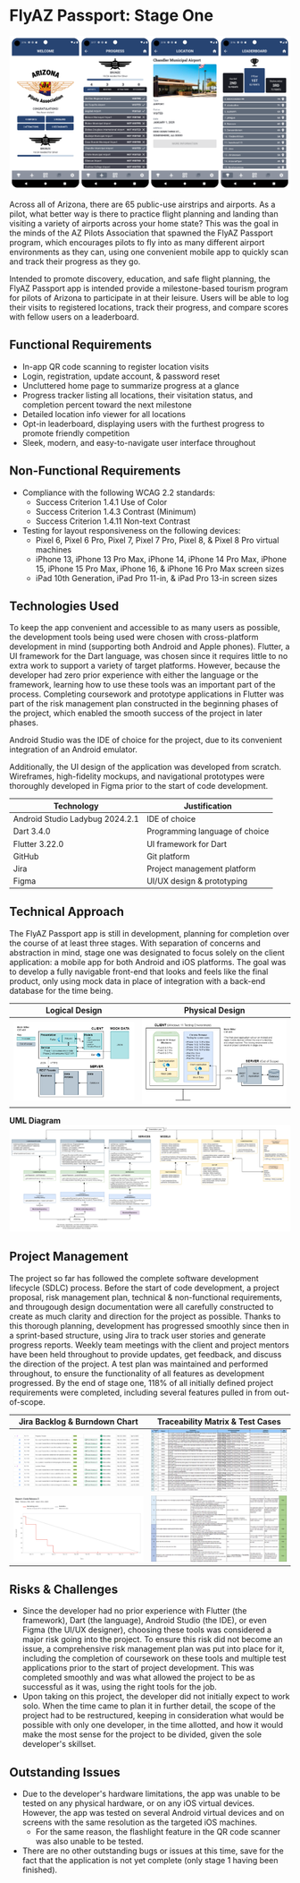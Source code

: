 # FlyAZ Passport: Stage One
![Several screenshots of the FlyAZ Passport app. In order, the home, progress, location, and leaderboard pages are shown.](/screenshots/all.png)

Across all of Arizona, there are 65 public-use airstrips and airports. As a pilot, what better way is there to practice flight planning and landing than visiting a variety of airports across your home state? This was the goal in the minds of the AZ Pilots Association that spawned the FlyAZ Passport program, which encourages pilots to fly into as many different airport environments as they can, using one convenient mobile app to quickly scan and track their progress as they go.

Intended to promote discovery, education, and safe flight planning, the FlyAZ Passport app is intended provide a milestone-based tourism program for pilots of Arizona to participate in at their leisure. Users will be able to log their visits to registered locations, track their progress, and compare scores with fellow users on a leaderboard.

## Functional Requirements
- In-app QR code scanning to register location visits
- Login, registration, update account, & password reset
- Uncluttered home page to summarize progress at a glance
- Progress tracker listing all locations, their visitation status, and completion percent toward the next milestone
- Detailed location info viewer for all locations
- Opt-in leaderboard, displaying users with the furthest progress to promote friendly competition
- Sleek, modern, and easy-to-navigate user interface throughout

## Non-Functional Requirements
- Compliance with the following WCAG 2.2 standards:
  - Success Criterion 1.4.1 Use of Color
  - Success Criterion 1.4.3 Contrast (Minimum)
  - Success Criterion 1.4.11 Non-text Contrast
- Testing for layout responsiveness on the following devices:
  - Pixel 6, Pixel 6 Pro, Pixel 7, Pixel 7 Pro, Pixel 8, & Pixel 8 Pro virtual machines
  - iPhone 13, iPhone 13 Pro Max, iPhone 14, iPhone 14 Pro Max, iPhone 15, iPhone 15 Pro Max, iPhone 16, & iPhone 16 Pro Max screen sizes
  - iPad 10th Generation, iPad Pro 11-in, & iPad Pro 13-in screen sizes

## Technologies Used
To keep the app convenient and accessible to as many users as possible, the development tools being used were chosen with cross-platform development in mind (supporting both Android and Apple phones). Flutter, a UI framework for the Dart language, was chosen since it requires little to no extra work to support a variety of target platforms. However, because the developer had zero prior experience with either the language or the framework, learning how to use these tools was an important part of the process. Completing coursework and prototype applications in Flutter was part of the risk management plan constructed in the beginning phases of the project, which enabled the smooth success of the project in later phases.

Android Studio was the IDE of choice for the project, due to its convenient integration of an Android emulator.

Additionally, the UI design of the application was developed from scratch. Wireframes, high-fidelity mockups, and navigational prototypes were thoroughly developed in Figma prior to the start of code development.

Technology | Justification
-|-
Android Studio Ladybug 2024.2.1 | IDE of choice
Dart 3.4.0 | Programming language of choice
Flutter 3.22.0 | UI framework for Dart
GitHub | Git platform
Jira | Project management platform
Figma | UI/UX design & prototyping

## Technical Approach
The FlyAZ Passport app is still in development, planning for completion over the course of at least three stages. With separation of concerns and abstraction in mind, stage one was designated to focus solely on the client application: a mobile app for both Android and iOS platforms. The goal was to develop a fully navigable front-end that looks and feels like the final product, only using mock data in place of integration with a back-end database for the time being.

Logical Design | Physical Design
:-:|:-:
![](/documents/LogicalDesign.png) | ![](/documents/PhysicalDesign.png)

**UML Diagram**
![](/documents/UMLDiagram.png)

## Project Management
The project so far has followed the complete software development lifecycle (SDLC) process. Before the start of code development, a project proposal, risk management plan, technical & non-functional requirements, and througough design documentation were all carefully constructed to create as much clarity and direction for the project as possible. Thanks to this thorough planning, development has progressed smoothly since then in a sprint-based structure, using Jira to track user stories and generate progress reports. Weekly team meetings with the client and project mentors have been held throughout to provide updates, get feedback, and discuss the direction of the project. A test plan was maintained and performed throughout, to ensure the functionality of all features as development progressed. By the end of stage one, 118% of all initially defined project requirements were completed, including several features pulled in from out-of-scope.

Jira Backlog & Burndown Chart | Traceability Matrix & Test Cases
:-:|:-:
![](/documents/JiraBacklog.png) | ![](/documents/TraceabilityMatrix.png)
![](/documents/JiraBurndownChart.png) | ![](/documents/TestCases.png)

## Risks & Challenges
- Since the developer had no prior experience with Flutter (the framework), Dart (the language), Android Studio (the IDE), or even Figma (the UI/UX designer), choosing these tools was considered a major risk going into the project. To ensure this risk did not become an issue, a comprehensive risk management plan was put into place for it, including the completion of coursework on these tools and multiple test applications prior to the start of project development. This was completed smoothly and was what allowed the project to be as successful as it was, using the right tools for the job.
- Upon taking on this project, the developer did not initially expect to work solo. When the time came to plan it in further detail, the scope of the project had to be restructured, keeping in consideration what would be possible with only one developer, in the time allotted, and how it would make the most sense for the project to be divided, given the sole developer's skillset.

## Outstanding Issues
- Due to the developer's hardware limitations, the app was unable to be tested on any physical hardware, or on any iOS virtual devices. However, the app was tested on several Android virtual devices and on screens with the same resolution as the targeted iOS machines.
  - For the same reason, the flashlight feature in the QR code scanner was also unable to be tested.
- There are no other outstanding bugs or issues at this time, save for the fact that the application is not yet complete (only stage 1 having been finished).

